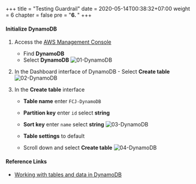 +++
title = "Testing Guardrail"
date = 2020-05-14T00:38:32+07:00
weight = 6
chapter = false
pre = "<b>6. </b>"
+++

#### Initialize DynamoDB

1. Access the
   [AWS Management Console](https://aws.amazon.com/vi/free/?gclid=CjwKCAjw_ZC2BhAQEiwAXSgClvWbbk-Y8aK5QEAweAN7K8tLmdmvIiZuLvrcXaHfX9HrfLJlZr3U2xoC6y4QAvD_BwE&trk=c4f45c53-585c-4b31-8fbf-d39fbcdc603a&sc_channel=ps&ef_id=CjwKCAjw_ZC2BhAQEiwAXSgClvWbbk-Y8aK5QEAweAN7K8tLmdmvIiZuLvrcXaHfX9HrfLJlZr3U2xoC6y4QAvD_BwE:G:s&s_kwcid=AL!4422!3!637354294239!e!!g!!aws!19043613274!143453611386&all-free-tier.sort-by=item.additionalFields.SortRank&all-free-tier.sort-order=asc&awsf.Free%20Tier%20Types=*all&awsf.Free%20Tier%20Categories=*all)

   - Find **DynamoDB**
   - Select **DynamoDB**
     ![01-DynamoDB](/images/7/7-dynamodb-01.png?width=90pc)

2. In the Dashboard interface of DynamoDB - Select **Create table**
   ![02-DynamoDB](/images/7/7-dynamodb-02.png?width=90pc)

3. In the **Create table** interface

   - **Table name** enter `FCJ-DynamoDB`
   - **Partition key** enter `id` select **string**
   - **Sort key** enter `name` select **string**
     ![03-DynamoDB](/images/7/7-dynamodb-03.png?width=90pc)

   - **Table settings** to default
   - Scroll down and select **Create table**
     ![04-DynamoDB](/images/7/7-dynamodb-04.png?width=90pc)

#### Reference Links

- [Working with tables and data in DynamoDB](https://docs.aws.amazon.com/amazondynamodb/latest/developerguide/WorkingWithTables.html)
